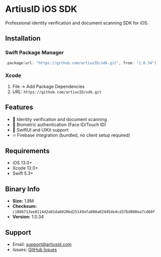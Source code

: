 # ArtiusID iOS SDK

Professional identity verification and document scanning SDK for iOS.

## Installation

### Swift Package Manager
```swift
.package(url: "https://github.com/artiusID/sdk.git", from: "1.0.34")
```

### Xcode
1. File → Add Package Dependencies
2. URL: `https://github.com/artiusID/sdk.git`

## Features

- 📱 Identity verification and document scanning
- 🔐 Biometric authentication (Face ID/Touch ID)
- 🎨 SwiftUI and UIKit support
- 🔥 Firebase integration (bundled, no client setup required)

## Requirements

- iOS 13.0+
- Xcode 12.0+
- Swift 5.3+

## Binary Info

- **Size:** 1.8M
- **Checksum:** `c188b713ae8114d2a01da6020bd25149afa808a02445de4cd37bd800ea7cd60f`
- **Version:** 1.0.34

## Support

- Email: support@artiusid.com
- Issues: [GitHub Issues](https://github.com/artiusID/sdk/issues)
